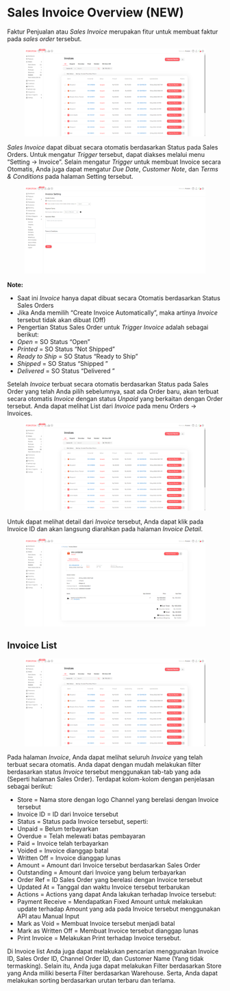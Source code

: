 # Sales Invoice Overview (NEW)

Faktur Penjualan atau _Sales Invoice_ merupakan fitur untuk membuat faktur pada _sales order_ tersebut.

<figure><img src="../.gitbook/assets/poo.png" alt=""><figcaption></figcaption></figure>

_Sales Invoice_ dapat dibuat secara otomatis berdasarkan Status pada Sales Orders. Untuk mengatur _Trigger_ tersebut, dapat diakses melalui menu “Setting -> Invoice”. Selain mengatur _Trigger_ untuk membuat Invoice secara Otomatis, Anda juga dapat mengatur _Due Date_, _Customer Note_, dan _Terms & Conditions_ pada halaman Setting tersebut.

<figure><img src="../.gitbook/assets/nmn (1).png" alt=""><figcaption></figcaption></figure>

**Note:**

* Saat ini _Invoice_ hanya dapat dibuat secara Otomatis berdasarkan Status Sales Orders
* Jika Anda memilih “Create Invoice Automatically”, maka artinya _Invoice_ tersebut tidak akan dibuat (Off)
* Pengertian Status Sales Order untuk _Trigger Invoice_ adalah sebagai berikut:
* _Open_ = SO Status “Open”
* _Printed_ = SO Status “Not Shipped”
* _Ready to Ship_ = SO Status “Ready to Ship”
* _Shipped_ = SO Status “Shipped ”
* _Delivered_ = SO Status “Delivered ”

Setelah _Invoice_ terbuat secara otomatis berdasarkan Status pada Sales Order yang telah Anda pilih sebelumnya, saat ada Order baru, akan terbuat secara otomatis _Invoice_ dengan status _Unpaid_ yang berkaitan dengan Order tersebut. Anda dapat melihat List dari _Invoice_ pada menu Orders -> Invoices.

<figure><img src="../.gitbook/assets/vb.png" alt=""><figcaption></figcaption></figure>

Untuk dapat melihat detail dari _Invoice_ tersebut, Anda dapat klik pada Invoice ID dan akan langsung diarahkan pada halaman _Invoice Detail_.

<figure><img src="../.gitbook/assets/jk.png" alt=""><figcaption></figcaption></figure>

## **Invoice List**

<figure><img src="../.gitbook/assets/hj.png" alt=""><figcaption></figcaption></figure>

Pada halaman _Invoice_, Anda dapat melihat seluruh _Invoice_ yang telah terbuat secara otomatis. Anda dapat dengan mudah melakukan filter berdasarkan status _Invoice_ tersebut menggunakan tab-tab yang ada (Seperti halaman Sales Order). Terdapat kolom-kolom dengan penjelasan sebagai berikut:

* Store = Nama store dengan logo Channel yang berelasi dengan Invoice tersebut
* Invoice ID = ID dari Invoice tersebut
* Status = Status pada Invoice tersebut, seperti:
* Unpaid = Belum terbayarkan
* Overdue = Telah melewati batas pembayaran
* Paid = Invoice telah terbayarkan
* Voided = Invoice dianggap batal
* Written Off = Invoice dianggap lunas
* Amount = Amount dari Invoice tersebut berdasarkan Sales Order
* Outstanding = Amount dari Invoice yang belum terbayarkan
* Order Ref = ID Sales Order yang berelasi dengan Invoice tersebut
* Updated At = Tanggal dan waktu Invoice tersebut terbarukan
* Actions = Actions yang dapat Anda lakukan terhadap Invoice tersebut:
* Payment Receive = Mendapatkan Fixed Amount untuk melakukan update terhadap Amount yang ada pada Invoice tersebut menggunakan API atau Manual Input
* Mark as Void = Membuat Invoice tersebut menjadi batal
* Mark as Written Off = Membuat Invoice tersebut dianggap lunas
* Print Invoice = Melakukan Print terhadap Invoice tersebut.

Di Invoice list Anda juga dapat melakukan pencarian menggunakan Invoice ID, Sales Order ID, Channel Order ID, dan Customer Name (Yang tidak termasking). Selain itu, Anda juga dapat melakukan Filter berdasarkan Store yang Anda miliki beserta Filter berdasarkan Warehouse. Serta, Anda dapat melakukan sorting berdasarkan urutan terbaru dan terlama.
